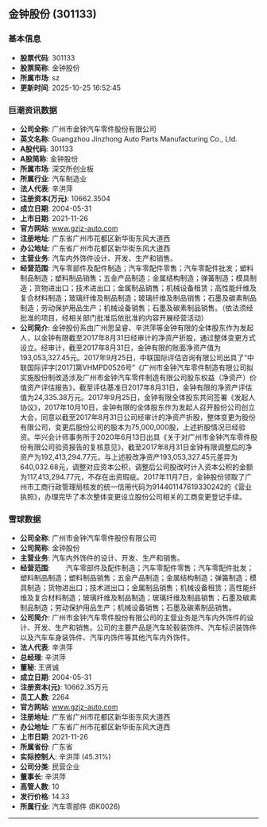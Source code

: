## 金钟股份 (301133)

### 基本信息

- **股票代码**: 301133
- **股票简称**: 金钟股份
- **所属市场**: sz
- **更新时间**: 2025-10-25 16:52:45

### 巨潮资讯数据

- **公司全称**: 广州市金钟汽车零件股份有限公司
- **英文名称**: Guangzhou Jinzhong Auto Parts Manufacturing Co., Ltd.
- **A股代码**: 301133
- **A股简称**: 金钟股份
- **所属市场**: 深交所创业板
- **所属行业**: 汽车制造业
- **法人代表**: 辛洪萍
- **注册资本(万元)**: 10662.3504
- **成立日期**: 2004-05-31
- **上市日期**: 2021-11-26
- **官方网站**: www.gzjz-auto.com
- **注册地址**: 广东省广州市花都区新华街东风大道西
- **办公地址**: 广东省广州市花都区新华街东风大道西
- **主营业务**: 汽车内外饰件设计、开发、生产和销售。
- **经营范围**: 汽车零部件及配件制造；汽车零配件零售；汽车零配件批发；塑料制品制造；塑料制品销售；五金产品制造；金属结构制造；弹簧制造；模具制造；货物进出口；技术进出口；金属制品销售；机械设备租赁；高性能纤维及复合材料制造；玻璃纤维及制品制造；玻璃纤维及制品销售；石墨及碳素制品制造；劳动保护用品生产；机械设备销售；石墨及碳素制品销售。（依法须经批准的项目，经相关部门批准后依批准的内容开展经营活动）
- **公司简介**: 金钟股份系由广州思呈睿、辛洪萍等金钟有限的全体股东作为发起人，以金钟有限截至2017年8月31日经审计的净资产折股，通过整体变更方式设立。经审计，截至2017年8月31日，金钟有限的账面净资产值为193,053,327.45元。2017年9月25日，中联国际评估咨询有限公司出具了“中联国际评字[2017]第VHMPD0526号”《广州市金钟汽车零件制造有限公司拟实施股份制改造涉及广州市金钟汽车零件制造有限公司股东权益（净资产）价值资产评估报告》，截至评估基准日2017年8月31日，金钟有限的净资产评估值为24,335.38万元。2017年9月25日，金钟有限全体股东共同签署《发起人协议》，2017年10月10日，金钟有限的全体股东作为发起人召开股份公司创立大会，同意以截至2017年8月31日公司经审计的净资产折股，整体变更为股份有限公司，变更后股份公司的股本为75,000,000股，上述折股情况已经验资。华兴会计师事务所于2020年6月13日出具《关于对广州市金钟汽车零件股份有限公司验资报告的复核意见》，截至2017年8月31日金钟有限调整后的净资产为192,413,294.77元，与上述股改净资产193,053,327.45元差异为640,032.68元，调整对应资本公积，调整后公司股改时计入资本公积的金额为117,413,294.77元，不存在出资瑕疵。2017年11月7日，金钟股份领取了广州市工商行政管理局核发的统一信用代码为914401147619330242的《营业执照》，办理完毕了本次整体变更设立股份公司相关的工商变更登记手续。

### 雪球数据

- **公司全称**: 广州市金钟汽车零件股份有限公司
- **公司简称**: 金钟股份
- **主营业务**: 汽车内外饰件的设计、开发、生产和销售。
- **经营范围**: 　　汽车零部件及配件制造；汽车零配件零售；汽车零配件批发；塑料制品制造；塑料制品销售；五金产品制造；金属结构制造；弹簧制造；模具制造；货物进出口；技术进出口；金属制品销售；机械设备租赁；高性能纤维及复合材料制造；玻璃纤维及制品制造；玻璃纤维及制品销售；石墨及碳素制品制造；劳动保护用品生产；机械设备销售；石墨及碳素制品销售。
- **公司简介**: 广州市金钟汽车零件股份有限公司的主营业务是汽车内外饰件的设计、开发、生产和销售。公司的主要产品是汽车轮毂装饰件、汽车标识装饰件以及汽车车身装饰件、汽车内饰件等其他汽车内外饰件。
- **法人代表**: 辛洪萍
- **总经理**: 辛洪萍
- **董秘**: 王贤诚
- **成立日期**: 2004-05-31
- **注册资本(元)**: 10662.35万元
- **员工人数**: 2264
- **官方网站**: www.gzjz-auto.com
- **注册地址**: 广东省广州市花都区新华街东风大道西
- **办公地址**: 广东省广州市花都区新华街东风大道西
- **上市日期**: 2021-11-26
- **所属省份**: 广东省
- **实际控制人**: 辛洪萍 (45.31%)
- **公司分类**: 民营企业
- **董事长**: 辛洪萍
- **高管人数**: 10
- **发行价格**: 14.33
- **所属行业**: 汽车零部件 (BK0026)

---
